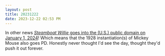 ```yaml
---
layout: post
title: 20231222
date: 2023-12-22 02:53 PM
---
```

In other news [*Steamboat Willie* goes into the (U.S.) public domain on January 1, 2024](https://pluralistic.net/2023/12/15/mouse-liberation-front/)! Which means that the 1928 instantiation(s) of Mickey Mouse also goes PD. Honestly never thought I'd see the day, thought they'd push it out forever.